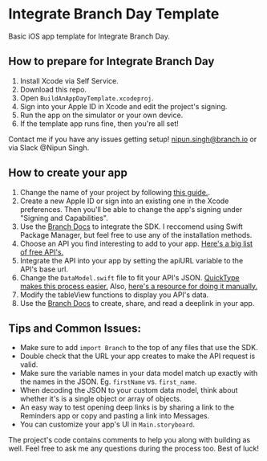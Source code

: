 # Integrate Branch Day Template
Basic iOS app template for Integrate Branch Day.

## How to prepare for Integrate Branch Day
1. Install Xcode via Self Service.
2. Download this repo.
3. Open `BuildAnAppDayTemplate.xcodeproj`.
4. Sign into your Apple ID in Xcode and edit the project's signing.
5. Run the app on the simulator or your own device.
6. If the template app runs fine, then you're all set!

Contact me if you have any issues getting setup! 
nipun.singh@branch.io or via Slack @Nipun Singh.

## How to create your app
1. Change the name of your project by following [this guide.](https://stackoverflow.com/questions/33370175/how-do-i-completely-rename-my-xcode-project-i-e-inclusive-of-folders).
2. Create a new Apple ID or sign into an existing one in the Xcode preferences. Then you'll be able to change the app's signing under "Signing and Capabilities".
3. Use the [Branch Docs](https://help.branch.io/developers-hub/docs/ios-basic-integration) to integrate the SDK. I reccomend using Swift Package Manager, but feel free to use any of the installation methods. 
4. Choose an API you find interesting to add to your app. [Here's a big list of free API's.](https://github.com/public-apis/public-apis)
5. Integrate the API into your app by setting the apiURL variable to the API's base url.
6. Change the `DataModel.swift` file to fit your API's JSON. [QuickType makes this process easier.](https://app.quicktype.io/) Also, [here's a resource for doing it manually.](https://www.hackingwithswift.com/example-code/language/how-to-convert-json-into-swift-objects-using-codable) 
7. Modify the tableView functions to display you API's data.
8. Use the [Branch Docs](https://help.branch.io/developers-hub/docs/ios-advanced-features) to create, share, and read a deeplink in your app. 

## Tips and Common Issues:
- Make sure to add `import Branch` to the top of any files that use the SDK.
- Double check that the URL your app creates to make the API request is valid.
- Make sure the variable names in your data model match up exactly with the names in the JSON. Eg. `firstName` vs. `first_name`.
- When decoding the JSON to your custom data model, think about whether it's is a single object or array of objects.
- An easy way to test opening deep links is by sharing a link to the Reminders app or copy and pasting a link into Messages.
- You can customize your app's UI in `Main.storyboard`.


The project's code contains comments to help you along with building as well. Feel free to ask me any questions during the process too. Best of luck!
